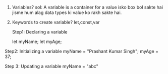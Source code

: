 1. Variables?
sol: A variable is a container for a value
   isko box bol sakte hai jisme hum alag data types ki value ko rakh sakte hai.


2. Keywords to create variable?
   let,const,var

   Step1: Declaring a variable
   <!-- Ye ek empty box hai means empty variable or container -->
   let myName;
   let myAge;

  Step2: Initializing a variable
    <!-- box ke under kuch value ko store karwa liya -->
  myName = "Prashant Kumar Singh";
  myAge = 37; 

  Step 3: Updating a variable
     myName = "abc"